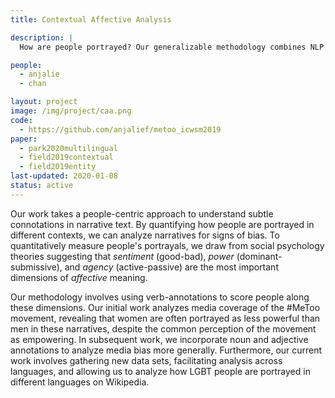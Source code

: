 ```yaml
---
title: Contextual Affective Analysis

description: |
  How are people portrayed? Our generalizable methodology combines NLP with social psychology theory in order to address this question in various domains, including news coverage of the #MeToo movement and Wikipedia biographies of LGBT people.

people:
  - anjalie
  - chan

layout: project
image: /img/project/caa.png
code: 
  - https://github.com/anjalief/metoo_icwsm2019
paper:
  - park2020multilingual
  - field2019contextual
  - field2019entity
last-updated: 2020-01-08
status: active
---
```


Our work takes a people-centric approach to understand subtle connotations in narrative text. By quantifying how people are portrayed in different contexts, we can analyze narratives for signs of bias. To quantitatively measure people's portrayals, we draw from social psychology theories suggesting that *sentiment* (good-bad), *power* (dominant-submissive), and *agency* (active-passive) are the most important dimensions of *affective* meaning. 

Our methodology involves using verb-annotations to score people along these dimensions. Our initial work analyzes media coverage of the #MeToo movement, revealing that women are often portrayed as less powerful than men in these narratives, despite the common perception of the movement as empowering. In subsequent work, we incorporate noun and adjective annotations to analyze media bias more generally. Furthermore, our current work involves gathering new data sets, facilitating analysis across languages, and allowing us to analyze how LGBT people are portrayed in different languages on Wikipedia.
